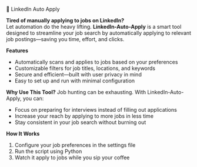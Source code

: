 💼 LinkedIn Auto Apply

**Tired of manually applying to jobs on LinkedIn?**  
Let automation do the heavy lifting. **LinkedIn-Auto-Apply** is a smart tool designed to streamline your job search by automatically applying to relevant job postings—saving you time, effort, and clicks.

**Features**
- Automatically scans and applies to jobs based on your preferences
- Customizable filters for job titles, locations, and keywords
- Secure and efficient—built with user privacy in mind
- Easy to set up and run with minimal configuration

**Why Use This Tool?**
Job hunting can be exhausting. With LinkedIn-Auto-Apply, you can:
- Focus on preparing for interviews instead of filling out applications
- Increase your reach by applying to more jobs in less time
- Stay consistent in your job search without burning out

**How It Works**
1. Configure your job preferences in the settings file
2. Run the script using Python
3. Watch it apply to jobs while you sip your coffee 
